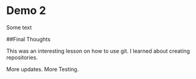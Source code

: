 # Demo 2

Some text

##Final Thoughts

This was an interesting lesson on how to use git. I learned about creating repositories.

More updates. More Testing.